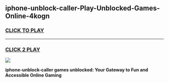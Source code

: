 
## iphone-unblock-caller-Play-Unblocked-Games-Online-4kogn
<h3>
<a href="https://premium76.site?title=iphone-unblock-caller&ref=25A">CLICK TO PLAY</a></h3>
<hr>

<h3>
<a href="https://premium76.site?title=iphone-unblock-caller&ref=25A">CLICK 2 PLAY</a>
  
</h3>

<a href="https://premium76.site?title=iphone-unblock-caller&ref=25A"><img src="https://clearcache.store/games.png"></a>


**iphone-unblock-caller games unblocked: Your Gateway to Fun and Accessible Online Gaming**

